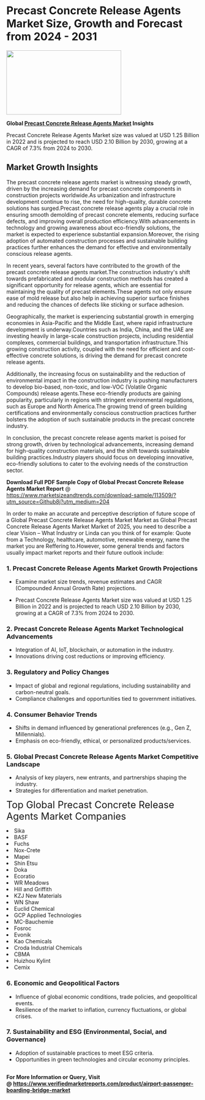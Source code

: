 <H1>Precast Concrete Release Agents Market Size, Growth and Forecast from 2024 - 2031</H1><img class="aligncenter size-medium wp-image-584254" src="https://thirdeyenews.in/wp-content/uploads/2024/09/Global-Market-Research-300x168.jpeg" alt="" width="300" height="168" /><p><strong>Global&nbsp;<a href="https://www.marketsizeandtrends.com/download-sample/113509/?utm_source=Github8j?utm_medium=204">Precast Concrete Release Agents Market</a> Insights</strong></p><p>Precast Concrete Release Agents Market size was valued at USD 1.25 Billion in 2022 and is projected to reach USD 2.10 Billion by 2030, growing at a CAGR of 7.3% from 2024 to 2030.</p><p><h2>Market Growth Insights</h2> <p>The precast concrete release agents market is witnessing steady growth, driven by the increasing demand for precast concrete components in construction projects worldwide.As urbanization and infrastructure development continue to rise, the need for high-quality, durable concrete solutions has surged.Precast concrete release agents play a crucial role in ensuring smooth demolding of precast concrete elements, reducing surface defects, and improving overall production efficiency.With advancements in technology and growing awareness about eco-friendly solutions, the market is expected to experience substantial expansion.Moreover, the rising adoption of automated construction processes and sustainable building practices further enhances the demand for effective and environmentally conscious release agents.</p> <p>In recent years, several factors have contributed to the growth of the precast concrete release agents market.The construction industry's shift towards prefabricated and modular construction methods has created a significant opportunity for release agents, which are essential for maintaining the quality of precast elements.These agents not only ensure ease of mold release but also help in achieving superior surface finishes and reducing the chances of defects like sticking or surface adhesion.</p> <p>Geographically, the market is experiencing substantial growth in emerging economies in Asia-Pacific and the Middle East, where rapid infrastructure development is underway.Countries such as India, China, and the UAE are investing heavily in large-scale construction projects, including residential complexes, commercial buildings, and transportation infrastructure.This growing construction activity, coupled with the need for efficient and cost-effective concrete solutions, is driving the demand for precast concrete release agents.</p> <p>Additionally, the increasing focus on sustainability and the reduction of environmental impact in the construction industry is pushing manufacturers to develop bio-based, non-toxic, and low-VOC (Volatile Organic Compounds) release agents.These eco-friendly products are gaining popularity, particularly in regions with stringent environmental regulations, such as Europe and North America.The growing trend of green building certifications and environmentally conscious construction practices further bolsters the adoption of such sustainable products in the precast concrete industry.</p> <p>In conclusion, the precast concrete release agents market is poised for strong growth, driven by technological advancements, increasing demand for high-quality construction materials, and the shift towards sustainable building practices.Industry players should focus on developing innovative, eco-friendly solutions to cater to the evolving needs of the construction sector.</p> <p><span class=""><strong>Download Full PDF Sample Copy of Global Precast Concrete Release Agents Market Report</strong> @ <a href="https://www.marketsizeandtrends.com/download-sample/113509/?utm_source=Github8j?utm_medium=204" target="_blank">https://www.marketsizeandtrends.com/download-sample/113509/?utm_source=Github8j?utm_medium=204</a></span></p><p>In order to make an accurate and perceptive description of future scope of a Global&nbsp;Precast Concrete Release Agents Market Market as Global&nbsp;Precast Concrete Release Agents Market Market of 2025, you need to describe a clear Vision &ndash; What Industry or Linda can you think of for example: Quote from a Technology, healthcare, automotive, renewable energy, name the market you are Reffering to.However, some general trends and factors usually impact market reports and their future outlook include:</p><h3>1.&nbsp;<strong>Precast Concrete Release Agents Market Growth Projections</strong></h3><ul><li>Examine market size trends, revenue estimates and CAGR (Compounded Annual Growth Rate) projections.</li><li><p>Precast Concrete Release Agents Market size was valued at USD 1.25 Billion in 2022 and is projected to reach USD 2.10 Billion by 2030, growing at a CAGR of 7.3% from 2024 to 2030.</p></li></ul><h3>2.&nbsp;<strong>Precast Concrete Release Agents Market Technological Advancements</strong></h3><ul><li>Integration of AI, IoT, blockchain, or automation in the industry.</li><li>Innovations driving cost reductions or improving efficiency.</li></ul><h3>3.&nbsp;<strong>Regulatory and Policy Changes</strong></h3><ul><li>Impact of global and regional regulations, including sustainability and carbon-neutral goals.</li><li>Compliance challenges and opportunities tied to government initiatives.</li></ul><h3>4.&nbsp;<strong>Consumer Behavior Trends</strong></h3><ul><li>Shifts in demand influenced by generational preferences (e.g., Gen Z, Millennials).</li><li>Emphasis on eco-friendly, ethical, or personalized products/services.</li></ul><h3>5.&nbsp;<strong>Global Precast Concrete Release Agents Market Competitive Landscape</strong></h3><ul><li>Analysis of key players, new entrants, and partnerships shaping the industry.</li><li>Strategies for differentiation and market penetration.</li></ul><p data-pm-slice="1 1 []"><span style="color: inherit; font-family: inherit; font-size: 25px;">Top Global Precast Concrete Release Agents Market Companies</span></p><div class="" data-test-id=""><p><li>Sika</li><li> BASF</li><li> Fuchs</li><li> Nox-Crete</li><li> Mapei</li><li> Shin Etsu</li><li> Doka</li><li> Ecoratio</li><li> WR Meadows</li><li> Hill and Griffith</li><li> KZJ New Materials</li><li> WN Shaw</li><li> Euclid Chemical</li><li> GCP Applied Technologies</li><li> MC-Bauchemie</li><li> Fosroc</li><li> Evonik</li><li> Kao Chemicals</li><li> Croda Industrial Chemicals</li><li> CBMA</li><li> Huizhou Kylint</li><li> Cemix</li></p></div><h3>6.&nbsp;<strong>Economic and Geopolitical Factors</strong></h3><ul><li>Influence of global economic conditions, trade policies, and geopolitical events.</li><li>Resilience of the market to inflation, currency fluctuations, or global crises.</li></ul><h3>7.&nbsp;<strong>Sustainability and ESG (Environmental, Social, and Governance)</strong></h3><ul><li>Adoption of sustainable practices to meet ESG criteria.</li><li>Opportunities in green technologies and circular economy principles.</li></ul><h2><strong style="font-size: 14px;">For More Information or Query, Visit @&nbsp;</strong><a style="background-color: #ffffff; font-size: 14px;" href="https://www.marketsizeandtrends.com/report/precast-concrete-release-agents-market/" target="_blank">https://www.verifiedmarketreports.com/product/airport-passenger-boarding-bridge-market</a></h2>